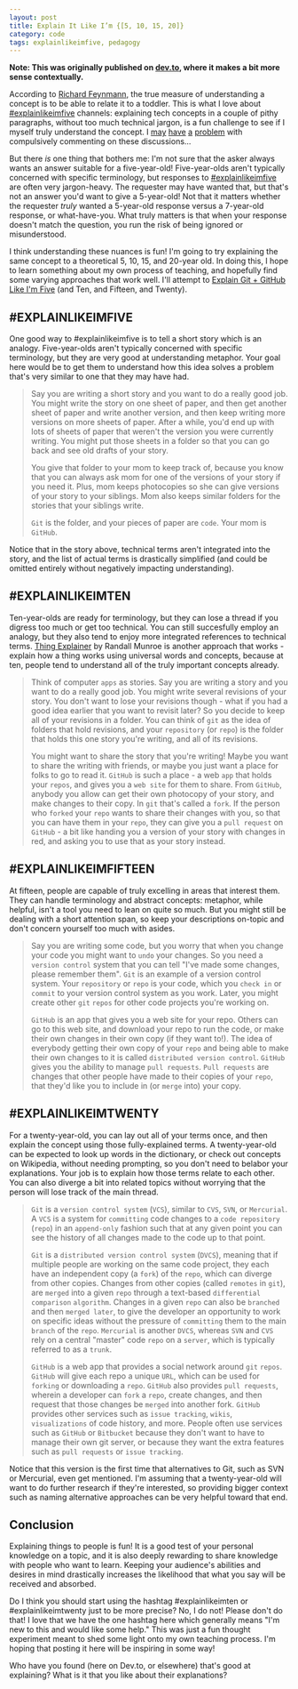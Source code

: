 ```yaml
---
layout: post
title: Explain It Like I’m {[5, 10, 15, 20]}
category: code
tags: explainlikeimfive, pedagogy
---
```


__Note: This was originally published on [dev.to](https://dev.to/explo/explain-it-like-im-5-10-15-20--4odf), where it makes a bit more sense contextually.__

According to [Richard Feynmann](https://kottke.org/17/06/if-you-cant-explain-something-in-simple-terms-you-dont-understand-it), the true measure of understanding a concept is to be able to relate it to a toddler. This is what I love about [#explainlikeimfive](https://dev.to/t/explainlikeimfive) channels: explaining tech concepts in a couple of pithy paragraphs, without too much technical jargon, is a fun challenge to see if I myself truly understand the concept. I [may](https://dev.to/dmerand/comment/2fih) [have](https://dev.to/dmerand/comment/2fn5) [a](https://dev.to/dmerand/comment/2fn1) [problem](https://dev.to/dmerand/comment/2fnn) with compulsively commenting on these discussions...

But there _is_ one thing that bothers me: I'm not sure that the asker always wants an answer suitable for a five-year-old! Five-year-olds aren't typically concerned with specific terminology, but responses to [#explainlikeimfive](https://dev.to/t/explainlikeimfive) are often very jargon-heavy. The requester may have wanted that, but that's not an answer you'd want to give a 5-year-old! Not that it matters whether the requester _truly_ wanted a 5-year-old response versus a 7-year-old response, or what-have-you. What truly matters is that when your response doesn't match the question, you run the risk of being ignored or misunderstood.

I think understanding these nuances is fun! I'm going to try explaining the same concept to a theoretical 5, 10, 15, and 20-year old. In doing this, I hope to learn something about my own process of teaching, and hopefully find some varying approaches that work well. I'll attempt to [Explain Git + GitHub Like I'm Five](https://dev.to/webdevdeja/explain-git--github-like-im-five--3pak) (and Ten, and Fifteen, and Twenty).

## #EXPLAINLIKEIMFIVE
One good way to #explainlikeimfive is to tell a short story which is an analogy. Five-year-olds aren't typically concerned with specific terminology, but they are very good at understanding metaphor. Your goal here would be to get them to understand how this idea solves a problem that's very similar to one that they may have had.

> Say you are writing a short story and you want to do a really good job. You might write the story on one sheet of paper, and then get another sheet of paper and write another version, and then keep writing more versions on more sheets of paper. After a while, you'd end up with lots of sheets of paper that weren't the version you were currently writing. You might put those sheets in a folder so that you can go back and see old drafts of your story.
>
> You give that folder to your mom to keep track of, because you know that you can always ask mom for one of the versions of your story if you need it. Plus, mom keeps photocopies so she can give versions of your story to your siblings. Mom also keeps similar folders for the stories that your siblings write.
>
> `Git` is the folder, and your pieces of paper are `code`. Your mom is `GitHub`.

Notice that in the story above, technical terms aren't integrated into the story, and the list of actual terms is drastically simplified (and could be omitted entirely without negatively impacting understanding).

## #EXPLAINLIKEIMTEN
Ten-year-olds are ready for terminology, but they can lose a thread if you digress too much or get too technical. You can still succesfully employ an analogy, but they also tend to enjoy more integrated references to technical terms. [Thing Explainer](https://xkcd.com/thing-explainer/) by Randall Munroe is another approach that works - explain how a thing works using universal words and concepts, because at ten, people tend to understand all of the truly important concepts already.

> Think of computer `apps` as stories. Say you are writing a story and you want to do a really good job. You might write several revisions of your story. You don't want to lose your revisions though - what if you had a good idea earlier that you want to revisit later? So you decide to keep all of your revisions in a folder. You can think of `git` as the idea of folders that hold revisions, and your `repository` (or `repo`) is the folder that holds this one story you're writing, and all of its revisions.
>
> You might want to share the story that you're writing! Maybe you want to share the writing with friends, or maybe you just want a place for folks to go to read it. `GitHub` is such a place - a web `app` that holds your `repos`, and gives you a `web site` for them to share. From `GitHub`, anybody you allow can get their own photocopy of your story, and make changes to their copy. In `git` that's called a `fork`. If the person who `forked` your `repo` wants to share their changes with you, so that you can have them in your `repo`, they can give you a `pull request` on `GitHub` - a bit like handing you a version of your story with changes in red, and asking you to use that as your story instead.

## #EXPLAINLIKEIMFIFTEEN
At fifteen, people are capable of truly excelling in areas that interest them. They can handle terminology and abstract concepts: metaphor, while helpful, isn't a tool you need to lean on quite so much. But you might still be dealing with a short attention span, so keep your descriptions on-topic and don't concern yourself too much with asides.

> Say you are writing some code, but you worry that when you change your code you might want to `undo` your changes. So you need a `version control` system that you can tell "I've made some changes, please remember them". `Git` is an example of a version control system. Your `repository` or `repo` is your code, which you `check in` or `commit` to your version control system as you work. Later, you might create other `git` `repos` for other code projects you're working on.
>
> `GitHub` is an app that gives you a web site for your repo. Others can go to this web site, and download your repo to run the code, or make their own changes in their own copy (if they want to!). The idea of everybody getting their own copy of your `repo` and being able to make their own changes to it is called `distributed version control`. `GitHub` gives you the ability to manage `pull requests`. `Pull requests` are changes that other people have made to their copies of your `repo`, that they'd like you to include in (or `merge` into) your copy.

## #EXPLAINLIKEIMTWENTY
For a twenty-year-old, you can lay out all of your terms once, and then explain the concept using those fully-explained terms. A twenty-year-old can be expected to look up words in the dictionary, or check out concepts on Wikipedia, without needing prompting, so you don't need to belabor your explanations. Your job is to explain how those terms relate to each other. You can also diverge a bit into related topics without worrying that the person will lose track of the main thread.

> `Git` is a `version control system` (`VCS`), similar to `CVS`, `SVN`, or `Mercurial`. A `VCS` is a system for `committing` code changes to a `code repository` (`repo`) in an `append-only` fashion such that at any given point you can see the history of all changes made to the code up to that point.
>
> `Git` is a `distributed version control system` (`DVCS`), meaning that if multiple people are working on the same code project, they each have an independent copy (a `fork`) of the `repo`, which can diverge from other copies. Changes from other copies (called `remotes` in `git`), are `merged` into a given `repo` through a text-based `differential comparison` `algorithm`. Changes in a given `repo` can also be `branched` and then `merged later`, to give the developer an opportunity to work on specific ideas without the pressure of `committing` them to the main `branch` of the `repo`. `Mercurial` is another `DVCS`, whereas `SVN` and `CVS` rely on a central "master" code `repo` on a `server`, which is typically referred to as a `trunk`.
>
> `GitHub` is a web app that provides a social network around `git` `repos`. `GitHub` will give each repo a unique `URL`, which can be used for `forking` or downloading a `repo`. `GitHub` also provides `pull requests`, wherein a developer can `fork` a `repo`, create changes, and then request that those changes be `merged` into another fork. `GitHub` provides other services such as `issue tracking`, `wikis`, `visualizations` of code history, and more. People often use services such as `GitHub` or `Bitbucket` because they don't want to have to manage their own git server, or because they want the extra features such as `pull requests` or `issue tracking`.

Notice that this version is the first time that alternatives to Git, such as SVN or Mercurial, even get mentioned. I'm assuming that a twenty-year-old will want to do further research if they're interested, so providing bigger context such as naming alternative approaches can be very helpful toward that end.

## Conclusion
Explaining things to people is fun! It is a good test of your personal knowledge on a topic, and it is also deeply rewarding to share knowledge with people who want to learn. Keeping your audience's abilities and desires in mind drastically increases the likelihood that what you say will be received and absorbed.

Do I think you should start using the hashtag #explainlikeimten or #explainlikeimtwenty just to be more precise? No, I do not! Please don't do that! I love that we have the one hashtag here which generally means "I'm new to this and would like some help." This was just a fun thought experiment meant to shed some light onto my own teaching process. I'm hoping that posting it here will be inspiring in some way!

Who have you found (here on Dev.to, or elsewhere) that's good at explaining? What is it that you like about their explanations?
